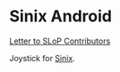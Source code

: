 # Sinix Android

[Letter to SLoP Contributors](https://github.com/sinix-dev/sinix/wiki/Letter-to-SLoP-Contributors)

Joystick for [Sinix](https://github.com/sinix-dev/sinix).
